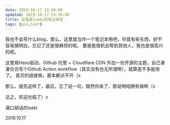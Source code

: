 ```yaml
---
date: 2019-10-17 23:30:00
updated: 2019-10-17 23:30:00
title: 这里是iseki的笔记本呢
tags: [pin,text]
---
```


我也不会写什么blog，那么，这里就当作一个笔记本用吧，毕竟有些东西，好不容易搞明白，忘记了还是很麻烦的呢。
要是能借机会帮到其他人，我也是很高兴的呢。

这里用Hexo驱动，Github 托管 + Cloudflare CDN 外加一份开源的主题，自己凑凑合合写个Github Action workflow（其实没有也无所谓啊），就算差不多能用了。
首页的链接嘛，基本都点不开（x

那么，就先这样了，最后，忘了说一句，既然你来了，那说明咱俩有缘啊（x

总之，欢迎光临了）x

满口胡话的iseki

2019.10.17